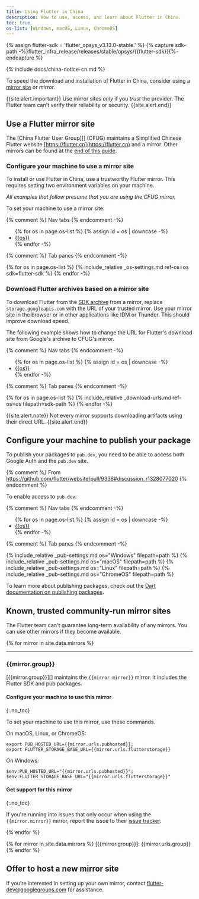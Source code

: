 ```yaml
---
title: Using Flutter in China
description: How to use, access, and learn about Flutter in China.
toc: true
os-list: [Windows, macOS, Linux, ChromeOS]
---
```


{% assign flutter-sdk = 'flutter_opsys_v3.13.0-stable.' %}
{% capture sdk-path -%}flutter_infra_release/releases/stable/opsys/{{flutter-sdk}}{%- endcapture %}

{% include docs/china-notice-cn.md %}

To speed the download and installation of Flutter in China,
consider using a [mirror site][] or _mirror_.

{{site.alert.important}}
  Use mirror sites _only_ if you _trust_ the provider.
  The Flutter team can't verify their reliability or security.
{{site.alert.end}}

[mirror site]: https://en.wikipedia.org/wiki/Mirror_site

## Use a Flutter mirror site

The [China Flutter User Group][] (CFUG) maintains a Simplified Chinese
Flutter website [https://flutter.cn](https://flutter.cn) and a mirror.
Other mirrors can be found at the [end of this guide](#known-trusted-community-run-mirror-sites).

### Configure your machine to use a mirror site

To install or use Flutter in China, use a trustworthy Flutter mirror.
This requires setting two environment variables on your machine.

_All examples that follow presume that you are using the CFUG mirror._

To set your machine to use a mirror site:

{% comment %} Nav tabs {% endcomment -%}
<ul class="nav nav-tabs" id="china-os-tabs" role="tablist">
{% for os in page.os-list %}
{% assign id = os | downcase -%}
  <li class="nav-item">
    <a class="nav-link {%- if id == 'windows' %} active {% endif %}" id="{{id}}-tab" href="#{{id}}" role="tab" aria-controls="{{id}} {{id}}-dl {{id}}-pub" aria-selected="true">{{os}}</a>
  </li>
{% endfor -%}
</ul>

{% comment %} Tab panes {% endcomment -%}
<div class="tab-content">
{% for os in page.os-list %}
{% include_relative _os-settings.md ref-os=os sdk=flutter-sdk %}
{% endfor -%}
</div>

### Download Flutter archives based on a mirror site

To download Flutter from the [SDK archive][] from a mirror,
replace `storage.googleapis.com` with the URL of your trusted mirror.
Use your mirror site in the browser or in other applications
like IDM or Thunder.
This should improve download speed.

[SDK archive]: /release/archive

The following example shows how to change the URL for Flutter's download site
from Google's archive to CFUG's mirror.

{% comment %} Nav tabs {% endcomment -%}
<ul class="nav nav-tabs" id="china-os-dl-tabs" role="tablist">
{% for os in page.os-list %}
{% assign id = os | downcase -%}
  <li class="nav-item">
    <a class="nav-link {%- if id == 'windows' %} active {% endif %}" id="{{id}}-dl-tab" href="#{{id}}-dl" role="tab" aria-controls="{{id}} {{id}}-dl {{id}}-pub" aria-selected="true">{{os}}</a>
  </li>
{% endfor -%}
</ul>

{% comment %} Tab panes {% endcomment -%}
<div class="tab-content">
{% for os in page.os-list %}
{% include_relative _download-urls.md ref-os=os filepath=sdk-path %}
{% endfor -%}
</div>

{{site.alert.note}}
  Not every mirror supports downloading artifacts using their direct URL.
{{site.alert.end}}

## Configure your machine to publish your package

To publish your packages to `pub.dev`,
you need to be able to access both Google Auth and the `pub.dev` site.

{% comment %}
From <https://github.com/flutter/website/pull/9338#discussion_r1328077020>
{% endcomment %}

To enable access to `pub.dev`:

{% comment %} Nav tabs {% endcomment -%}
<ul class="nav nav-tabs" id="china-os-pub-tabs" role="tablist">
{% for os in page.os-list %}
{% assign id = os | downcase -%}
  <li class="nav-item">
    <a class="nav-link {%- if id == 'windows' %} active {% endif %}" id="{{id}}-pub-tab" href="#{{id}}-pub" role="tab" aria-controls="{{id}} {{id}}-pub" aria-selected="true">{{os}}</a>
  </li>
{% endfor -%}
</ul>

{% comment %} Tab panes {% endcomment -%}
<div class="tab-content">
{% include_relative _pub-settings.md os="Windows" filepath=path %}
{% include_relative _pub-settings.md os="macOS" filepath=path %}
{% include_relative _pub-settings.md os="Linux" filepath=path %}
{% include_relative _pub-settings.md os="ChromeOS" filepath=path %}
</div>

To learn more about publishing packages, check out the
[Dart documentation on publishing packages][].

[Dart documentation on publishing packages]: {{site.dart-site}}/tools/pub/publishing

## Known, trusted community-run mirror sites

The Flutter team can't guarantee long-term availability of any mirrors.
You can use other mirrors if they become available.

{% for mirror in site.data.mirrors %}

<hr>

### {{mirror.group}}

[{{mirror.group}}][] maintains the `{{mirror.mirror}}` mirror.
It includes the Flutter SDK and pub packages.

#### Configure your machine to use this mirror
{:.no_toc}

To set your machine to use this mirror, use these commands.

On macOS, Linux, or ChromeOS:

```terminal
export PUB_HOSTED_URL={{mirror.urls.pubhosted}};
export FLUTTER_STORAGE_BASE_URL={{mirror.urls.flutterstorage}}
```

On Windows:

```terminal
$env:PUB_HOSTED_URL="{{mirror.urls.pubhosted}}";
$env:FLUTTER_STORAGE_BASE_URL="{{mirror.urls.flutterstorage}}"
```

#### Get support for this mirror
{:.no_toc}

If you're running into issues that only occur when
using the `{{mirror.mirror}}` mirror, report the issue to their
[issue tracker]({{mirror.urls.issues}}).

{% endfor %}

{% for mirror in site.data.mirrors %}
[{{mirror.group}}]: {{mirror.urls.group}}
{% endfor %}

## Offer to host a new mirror site

If you're interested in setting up your own mirror,
contact [flutter-dev@googlegroups.com](mailto:flutter-dev@googlegroups.com)
for assistance.

